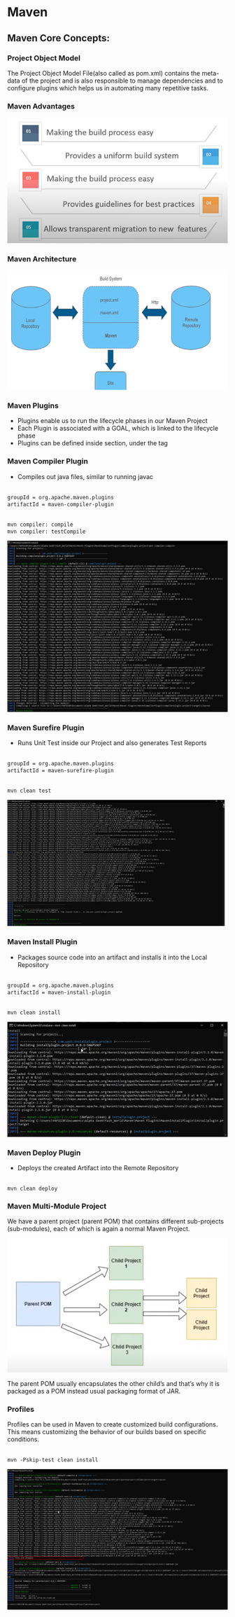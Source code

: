 # Maven

## Maven Core Concepts:

### Project Object Model
The Project Object Model File(also called as pom.xml) contains the meta-data of the project and is also responsible to manage dependencies and to configure plugins which helps us in automating many repetitive tasks.

### Maven Advantages

![](https://github.com/YashzAlphaGeek/Maven/blob/master/Maven%20Pics/Maven%20Advantages.png)

### Maven Architecture

![](https://github.com/YashzAlphaGeek/Maven/blob/master/Maven%20Pics/Maven%20Architecture.png)

### Maven Plugins
+	Plugins enable us to run the lifecycle phases in our Maven Project
+	Each Plugin is associated with a GOAL, which is linked to the lifecycle phase
+	Plugins can be defined inside <plugin> section, under the <build> tag

### Maven Compiler Plugin
+	Compiles out java files, similar to running javac <java-class-name>

<pre><code>
groupId = org.apache.maven.plugins
artifactId = maven-compiler-plugin
</pre></code>

<pre><code>
mvn compiler: compile
mvn compiler: testCompile
</pre></code>

![](https://github.com/YashzAlphaGeek/Maven/blob/master/Maven%20Pics/Compiler%20Plugin.png)


### Maven Surefire Plugin
+ Runs Unit Test inside our Project and also generates Test Reports

<pre><code>
groupId = org.apache.maven.plugins
artifactId = maven-surefire-plugin
</pre></code>

<pre><code>
mvn clean test
</pre></code>

![](https://github.com/YashzAlphaGeek/Maven/blob/master/Maven%20Pics/SurfirePlugin.png)

### Maven Install Plugin
+ Packages source code into an artifact and installs it into the Local Repository

<pre><code>
groupId = org.apache.maven.plugins
artifactId = maven-install-plugin
</pre></code>

<pre><code>
mvn clean install
</pre></code>

![](https://github.com/YashzAlphaGeek/Maven/blob/master/Maven%20Pics/Installer%20Plugin.png)

 
### Maven Deploy Plugin
+ Deploys the created Artifact into the Remote Repository

<pre><code>
mvn clean deploy
</pre></code>

### Maven Multi-Module Project
We have a parent project (parent POM) that contains different sub-projects (sub-modules), each of which is again a normal Maven Project.

![](https://github.com/YashzAlphaGeek/Maven/blob/master/Maven%20Pics/MultiModuleProjects.png)

The parent POM usually encapsulates the other child’s and that’s why it is packaged as a POM instead usual packaging format of JAR.
 
### Profiles
Profiles can be used in Maven to create customized build configurations. This means customizing the behavior of our builds based on specific conditions.

<pre><code>
mvn -Pskip-test clean install
</pre></code>

![](https://github.com/YashzAlphaGeek/Maven/blob/master/Maven%20Pics/Profiles.png)
